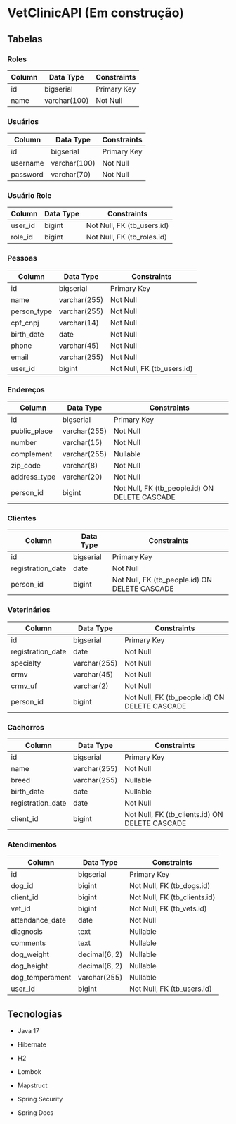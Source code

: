 # VetClinicAPI (Em construção)

## Tabelas

### Roles

| Column   | Data Type | Constraints                    |
|----------|-----------|--------------------------------|
| id       | bigserial  | Primary Key                     |
| name     | varchar(100) | Not Null                       |

### Usuários

| Column   | Data Type  | Constraints                  |
|----------|------------|------------------------------|
| id       | bigserial  | Primary Key                   |
| username | varchar(100)| Not Null                     |
| password | varchar(70) | Not Null                     |

### Usuário Role

| Column    | Data Type | Constraints                           |
|-----------|-----------|---------------------------------------|
| user_id   | bigint    | Not Null, FK (tb_users.id)             |
| role_id   | bigint    | Not Null, FK (tb_roles.id)             |

### Pessoas

| Column       | Data Type    | Constraints                       |
|--------------|--------------|-----------------------------------|
| id           | bigserial    | Primary Key                        |
| name         | varchar(255) | Not Null                           |
| person_type  | varchar(255) | Not Null                           |
| cpf_cnpj     | varchar(14)  | Not Null                           |
| birth_date   | date         | Not Null                           |
| phone        | varchar(45)  | Not Null                           |
| email        | varchar(255) | Not Null                           |
| user_id      | bigint       | Not Null, FK (tb_users.id)         |

### Endereços

| Column        | Data Type    | Constraints                                    |
|---------------|--------------|------------------------------------------------|
| id            | bigserial    | Primary Key                                     |
| public_place  | varchar(255) | Not Null                                       |
| number        | varchar(15)  | Not Null                                       |
| complement    | varchar(255) | Nullable                                       |
| zip_code      | varchar(8)   | Not Null                                       |
| address_type  | varchar(20)  | Not Null                                       |
| person_id     | bigint       | Not Null, FK (tb_people.id) ON DELETE CASCADE  |

### Clientes

| Column             | Data Type    | Constraints                                       |
|--------------------|--------------|---------------------------------------------------|
| id                 | bigserial    | Primary Key                                       |
| registration_date  | date         | Not Null                                          |
| person_id          | bigint       | Not Null, FK (tb_people.id) ON DELETE CASCADE    |

### Veterinários

| Column             | Data Type    | Constraints                                       |
|--------------------|--------------|---------------------------------------------------|
| id                 | bigserial    | Primary Key                                       |
| registration_date  | date         | Not Null                                          |
| specialty          | varchar(255) | Not Null                                          |
| crmv               | varchar(45)  | Not Null                                          |
| crmv_uf            | varchar(2)   | Not Null                                          |
| person_id          | bigint       | Not Null, FK (tb_people.id) ON DELETE CASCADE    |

### Cachorros

| Column             | Data Type    | Constraints                                       |
|--------------------|--------------|---------------------------------------------------|
| id                 | bigserial    | Primary Key                                       |
| name               | varchar(255) | Not Null                                          |
| breed              | varchar(255) | Nullable                                          |
| birth_date         | date         | Nullable                                          |
| registration_date  | date         | Not Null                                          |
| client_id          | bigint       | Not Null, FK (tb_clients.id) ON DELETE CASCADE   |

### Atendimentos

| Column             | Data Type    | Constraints                                       |
|--------------------|--------------|---------------------------------------------------|
| id                 | bigserial    | Primary Key                                       |
| dog_id             | bigint       | Not Null, FK (tb_dogs.id)                         |
| client_id          | bigint       | Not Null, FK (tb_clients.id)                      |
| vet_id             | bigint       | Not Null, FK (tb_vets.id)                         |
| attendance_date    | date         | Not Null                                          |
| diagnosis          | text         | Nullable                                          |
| comments           | text         | Nullable                                          |
| dog_weight         | decimal(6, 2)| Nullable                                          |
| dog_height         | decimal(6, 2)| Nullable                                          |
| dog_temperament    | varchar(255) | Nullable                                          |
| user_id            | bigint       | Not Null, FK (tb_users.id)                        |




## Tecnologias

- Java 17

- Hibernate

- H2

- Lombok

- Mapstruct

- Spring Security

- Spring Docs
